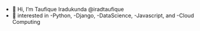 - 👋 Hi, I’m Taufique Iradukunda @iradtaufique
- 👀 interested in -Python, -Django, -DataScience, -Javascript, and -Cloud Computing
<!-- - 🌱 I’m currently learning ... -->

<!--- - 📫 How to reach me --->

<!---
iradtaufique/iradtaufique is a ✨ special ✨ repository because its `README.md` (this file) appears on your GitHub profile.
You can click the Preview link to take a look at your changes.
--->
